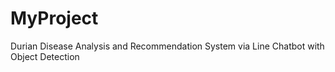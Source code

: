 # MyProject
Durian Disease Analysis and Recommendation System via Line Chatbot with Object Detection
